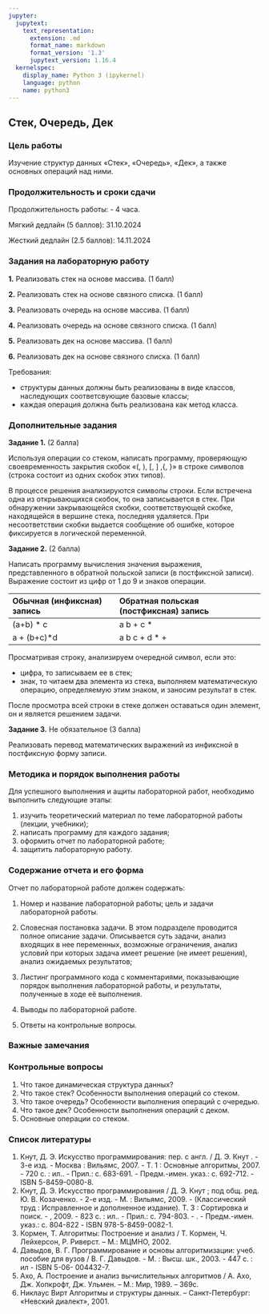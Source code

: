 ```yaml
---
jupyter:
  jupytext:
    text_representation:
      extension: .md
      format_name: markdown
      format_version: '1.3'
      jupytext_version: 1.16.4
  kernelspec:
    display_name: Python 3 (ipykernel)
    language: python
    name: python3
---
```


<!-- #region editable=true slideshow={"slide_type": ""} -->
## Стек, Очередь, Дек
<!-- #endregion -->

### Цель работы

Изучение структур данных &laquo;Стек&raquo;, &laquo;Очередь&raquo;, &laquo;Дек&raquo;, а также основных операций над ними.

### Продолжительность и сроки сдачи

Продолжительность работы: - 4 часа.

Мягкий дедлайн (5 баллов): 31.10.2024

Жесткий дедлайн (2.5 баллов): 14.11.2024


### Задания на лабораторную работу


**1.** Реализовать стек на основе массива. (1 балл)

**2.** Реализовать стек на основе связного списка. (1 балл)

**3.** Реализовать очередь на основе массива. (1 балл)

**4.** Реализовать очередь на основе связного списка. (1 балл)

**5.** Реализовать дек на основе массива. (1 балл)

**6.** Реализовать дек на основе связного списка. (1 балл)

Требования:
 - структуры данных должны быть реализованы в виде классов,  наследующих соответсвующие базовые классы;
 - каждая операция должна быть реализована как метод класса.

<!-- #region editable=true slideshow={"slide_type": ""} -->
### Дополнительные задания

**Задание 1.** (2 балла)

Используя операции со стеком, написать программу, проверяющую своевременность закрытия скобок «(, ), [, ] ,{, }» в строке символов (строка состоит из одних скобок этих типов).

В процессе решения анализируются символы строки. Если встречена одна из открывающихся скобок, то она записывается в стек. При обнаружении
закрывающейся скобки, соответствующей скобке, находящейся в вершине стека, последняя удаляется. При несоответствии скобки выдается сообщение об ошибке, которое фиксируется в логической переменной.
 
**Задание 2.** (2 балла)

Написать программу вычисления значения выражения, представленного в обратной польской записи (в постфиксной записи). Выражение состоит из цифр от 1 до 9 и знаков операции.

| Обычная (инфиксная) запись | Обратная польская (постфиксная) запись |
|:---|:---|
| (a+b) * c    | a b + c *       |
|  a + (b+c)*d | a b c + d * +   |

Просматривая строку, анализируем очередной символ, если это:
 - цифра, то записываем ее в стек;
 - знак, то читаем два элемента из стека, выполняем математическую операцию, определяемую этим знаком, и заносим результат в стек.

После просмотра всей строки в стеке должен оставаться один элемент, он и является решением задачи.

**Задание 3.** Не обязательное (3 балла)

Реализовать перевод математических выражений из инфиксной в постфиксную форму записи.

<!-- #endregion -->

### Методика и порядок выполнения работы

Для успешного выполнения и ащиты лабораторной работ, необходимо выполнить следующие этапы:

1. изучить теоретический материал по теме лабораторной работы (лекции, учебники);
2. написать программу для каждого задания;
3. оформить отчет по лабораторной работе;
4. защитить лабораторную работу.


### Содержание отчета и его форма

Отчет по лабораторной работе должен содержать:

1. Номер и название лабораторной работы; цель и задачи лабораторной работы.

2.  Словесная постановка задачи.
    В этом подразделе проводится полное описание задачи.
    Описывается суть задачи, анализ входящих в нее переменных, возможные ограничения, анализ условий
    при которых задача имеет решение (не имеет решения), анализ ожидаемых результатов;

3.  Листинг программного кода с комментариями, показывающие порядок выполнения лабораторной работы, и результаты, полученные в ходе её выполнения.

4. Выводы по лабораторной работе.

5. Ответы на контрольные вопросы.


### Важные замечания


<!-- #region jp-MarkdownHeadingCollapsed=true -->
### Контрольные вопросы

1. Что такое динамическая структура данных?
2. Что такое стек? Особенности выполнения операций со стеком.
3. Что такое очередь? Особенности выполнения операций с очередью.
4. Что такое дек? Особенности выполнения операций с деком.
5. Основные операции со стеком.
<!-- #endregion -->

### Список литературы

1. Кнут, Д. Э. Искусство программирования: пер. с англ. / Д. Э. Кнут . - 3-е изд. - Москва : Вильямс, 2007. - Т. 1 : Основные алгоритмы, 2007. - 720 с. : ил.. - Прил.: с. 683-691. - Предм.-имен. указ.: с. 692-712. - ISBN 5-8459-0080-8.
2. Кнут, Д. Э. Искусство программирования / Д. Э. Кнут ; под общ. ред. Ю. В. Козаченко. - 2-е изд. - М. : Вильямс, 2009. - (Классический труд : Исправленное и дополненное издание). Т. 3 : Сортировка и поиск. - , 2009. - 823 с. : ил.. - Прил.: с. 794-803. - . - Предм.-имен. указ.: с. 804-822 - ISBN 978-5-8459-0082-1.
3. Кормен, Т. Алгоритмы: Построение и анализ / Т. Кормен, Ч. Лейхерсон, Р. Риверст. – М.: МЦМНО, 2002.
4. Давыдов, В. Г.  Программирование и основы алгоритмизации: учеб.
пособие для вузов / В. Г. Давыдов. - М. : Высш. шк., 2003. - 447 с. : ил - ISBN 5-06-
004432-7.
5. Ахо, А. Построение и анализ вычислительных алгоритмов / А. Ахо, Дж. Хопкрофт, Дж. Ульмен. – М.: Мир, 1989. – 369с.
6. Никлаус Вирт Алгоритмы и структуры данных. – Санкт-Петербург: «Невский диалект», 2001.
